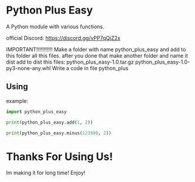  Python Plus Easy
================

A Python module with various functions.

 official Discord: https://discord.gg/vPP7qQjZ2x

IMPORTANT!!!!!!!!!!! Make a folder with name python_plus_easy and add to this folder all this files. after you done that make another folder and name it dist add to dist this files: python_plus_easy-1.0.tar.gz python_plus_easy-1.0-py3-none-any.whl
Write a code in file python_plus

## Using

example:
```python
import python_plus_easy

print(python_plus_easy.add(1, 2))

print(python_plus_easy.minus(123980, 2))
```

 Thanks For Using Us!
=====================
  Im making it for long time! Enjoy!
